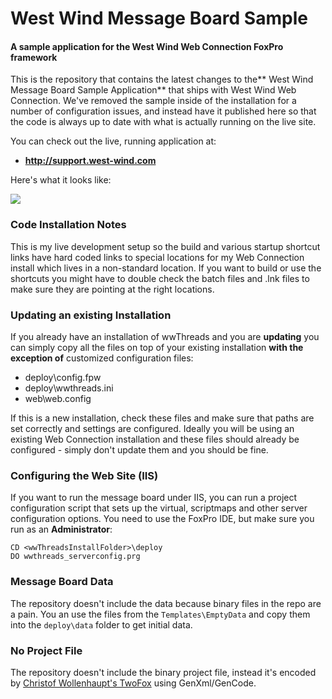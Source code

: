 ﻿# West Wind Message Board Sample 
#### A sample application for the West Wind Web Connection FoxPro framework

This is the repository that contains the latest changes to the** West Wind Message Board Sample Application** that ships with West Wind Web Connection. We've removed the sample inside of the installation for a number of configuration issues, and instead have it published here so that the code is always up to date with what is actually running on the live site. 


You can check out the live, running application at:

* **<a href="http://support.west-wind.com" target="top">http://support.west-wind.com</a>**

Here's what it looks like:

![](http://support.west-wind.com/PostImages/2016/_4LF0SCEV7.png)

### Code Installation Notes
This is my live development setup so the build and various startup shortcut links have hard coded links to special locations for my Web Connection install which lives in a non-standard location. If you want to build or use the shortcuts you might have to double check the batch files and .lnk files to make sure they are pointing at the right locations.

### Updating an existing Installation
If you already have an installation of wwThreads and you are **updating** you can simply copy all the files on top of your existing installation **with the exception of** customized configuration files:

* deploy\config.fpw
* deploy\wwthreads.ini
* web\web.config

If this is a new installation, check these files and make sure that paths are set correctly and settings are configured. Ideally you will be using an existing Web Connection installation and these files should already be configured - simply don't update them and you should be fine.

### Configuring the Web Site (IIS)
If you want to run the message board under IIS, you can run a project configuration script that sets up the virtual, scriptmaps and other server configuration options. You need to use the FoxPro IDE, but make sure you run as an **Administrator**:

```foxpro
CD <wwThreadsInstallFolder>\deploy
DO wwthreads_serverconfig.prg
```

### Message Board Data
The repository doesn't include the data because binary files in the repo are a pain. You an use the files from the `Templates\EmptyData` and copy them into the `deploy\data` folder to get initial data. 

### No Project File
The repository doesn't include the binary project file, instead it's encoded by [Christof Wollenhaupt's TwoFox](http://www.foxpert.com/downloads.htm) using GenXml/GenCode.